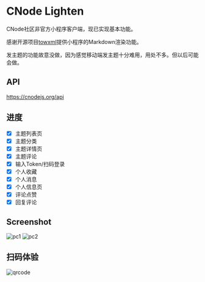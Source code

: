 # CNode Lighten
CNode社区非官方小程序客户端，现已实现基本功能。

感谢开源项目[towxml](https://github.com/sbfkcel/towxml)提供小程序的Markdown渲染功能。

发主题的功能故意没做，因为感觉移动端发主题十分难用，用处不多。但以后可能会做。

## API
https://cnodejs.org/api

## 进度
- [x] 主题列表页
- [x] 主题分类
- [x] 主题详情页
- [x] 主题评论
- [x] 输入Token/扫码登录
- [x] 个人收藏
- [x] 个人消息
- [x] 个人信息页
- [x] 评论点赞
- [x] 回复评论

## Screenshot
![pc1](http://img.lxzmww.xyz/cnodescreenshot1.jpg)
![pc2](http://img.lxzmww.xyz/cnodescreenshot2.jpg)

## 扫码体验
![qrcode](http://img.lxzmww.xyz/cnode/qrcode.jpg)